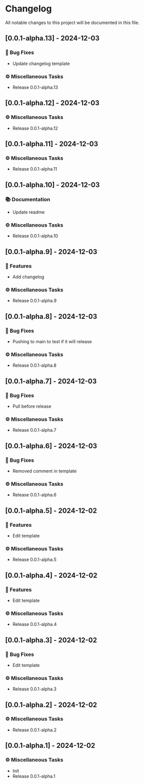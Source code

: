 # Changelog

All notable changes to this project will be documented in this file.

## [0.0.1-alpha.13] - 2024-12-03

### 🐛 Bug Fixes

- Update changelog template

### ⚙️ Miscellaneous Tasks

- Release 0.0.1-alpha.13

## [0.0.1-alpha.12] - 2024-12-03

### ⚙️ Miscellaneous Tasks

- Release 0.0.1-alpha.12

## [0.0.1-alpha.11] - 2024-12-03

### ⚙️ Miscellaneous Tasks

- Release 0.0.1-alpha.11

## [0.0.1-alpha.10] - 2024-12-03

### 📚 Documentation

- Update readme

### ⚙️ Miscellaneous Tasks

- Release 0.0.1-alpha.10

## [0.0.1-alpha.9] - 2024-12-03

### 🚀 Features

- Add changelog

### ⚙️ Miscellaneous Tasks

- Release 0.0.1-alpha.9

## [0.0.1-alpha.8] - 2024-12-03

### 🐛 Bug Fixes

- Pushing to main to test if it will release

### ⚙️ Miscellaneous Tasks

- Release 0.0.1-alpha.8

## [0.0.1-alpha.7] - 2024-12-03

### 🐛 Bug Fixes

- Pull before release

### ⚙️ Miscellaneous Tasks

- Release 0.0.1-alpha.7

## [0.0.1-alpha.6] - 2024-12-03

### 🐛 Bug Fixes

- Removed comment in template

### ⚙️ Miscellaneous Tasks

- Release 0.0.1-alpha.6

## [0.0.1-alpha.5] - 2024-12-02

### 🚀 Features

- Edit template

### ⚙️ Miscellaneous Tasks

- Release 0.0.1-alpha.5

## [0.0.1-alpha.4] - 2024-12-02

### 🚀 Features

- Edit template

### ⚙️ Miscellaneous Tasks

- Release 0.0.1-alpha.4

## [0.0.1-alpha.3] - 2024-12-02

### 🐛 Bug Fixes

- Edit template

### ⚙️ Miscellaneous Tasks

- Release 0.0.1-alpha.3

## [0.0.1-alpha.2] - 2024-12-02

### ⚙️ Miscellaneous Tasks

- Release 0.0.1-alpha.2

## [0.0.1-alpha.1] - 2024-12-02

### ⚙️ Miscellaneous Tasks

- Init
- Release 0.0.1-alpha.1


